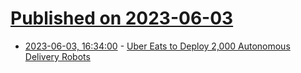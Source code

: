 # [Published on 2023-06-03](index.md)

* [2023-06-03, 16:34:00](https://hardware.slashdot.org/story/23/06/03/0310243/uber-eats-to-deploy-2000-autonomous-delivery-robots?utm_source=rss1.0mainlinkanon&utm_medium=feed) - [Uber Eats to Deploy 2,000 Autonomous Delivery Robots](https://hardware.slashdot.org/story/23/06/03/0310243/uber-eats-to-deploy-2000-autonomous-delivery-robots?utm_source=rss1.0mainlinkanon&utm_medium=feed)
